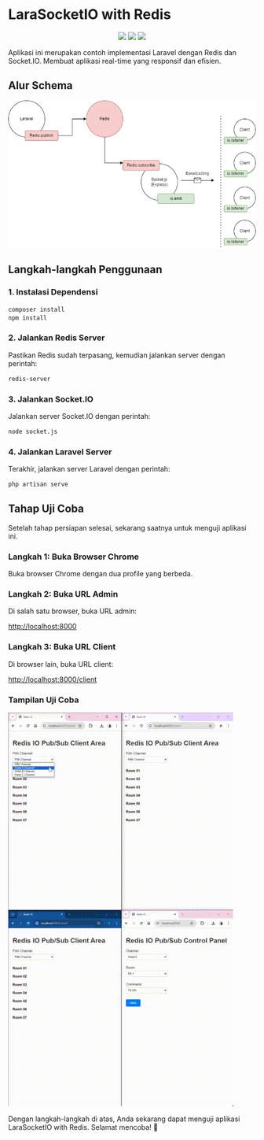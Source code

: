 # LaraSocketIO with Redis

<p align="center">
  <img src="https://raw.githubusercontent.com/laravel/art/master/logo-lockup/5%20SVG/2%20CMYK/1%20Full%20Color/laravel-logolockup-cmyk-red.svg" width="350">
  <img src="https://upload.wikimedia.org/wikipedia/commons/thumb/6/64/Logo-redis.svg/2560px-Logo-redis.svg.png" width="350">
  <img src="https://cdn.icon-icons.com/icons2/2699/PNG/512/socketio_logo_icon_168806.png" width="350">
</p>

Aplikasi ini merupakan contoh implementasi Laravel dengan Redis dan Socket.IO. Membuat aplikasi real-time yang responsif dan efisien.

## Alur Schema

![Scheme](readme/schema.jpg)

## Langkah-langkah Penggunaan

### 1. Instalasi Dependensi

```bash
composer install
npm install
```

### 2. Jalankan Redis Server

Pastikan Redis sudah terpasang, kemudian jalankan server dengan perintah:

```bash
redis-server
```

### 3. Jalankan Socket.IO

Jalankan server Socket.IO dengan perintah:

```bash
node socket.js
```

### 4. Jalankan Laravel Server

Terakhir, jalankan server Laravel dengan perintah:

```bash
php artisan serve
```

## Tahap Uji Coba

Setelah tahap persiapan selesai, sekarang saatnya untuk menguji aplikasi ini.

### Langkah 1: Buka Browser Chrome

Buka browser Chrome dengan dua profile yang berbeda.

### Langkah 2: Buka URL Admin

Di salah satu browser, buka URL admin:

[http://localhost:8000](http://localhost:8000)

### Langkah 3: Buka URL Client

Di browser lain, buka URL client:

[http://localhost:8000/client](http://localhost:8000/client)

### Tampilan Uji Coba

![Demo](readme/demo.gif)

Dengan langkah-langkah di atas, Anda sekarang dapat menguji aplikasi LaraSocketIO with Redis. Selamat mencoba! 🚀
